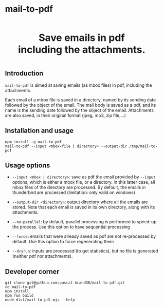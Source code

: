 # mail-to-pdf


<div align="center" style="font-size: 32px; font-weight: 700;">
<br>
Save emails in pdf
<br>
including the attachments.
</div>
<br>

## Introduction

```mail-to-pdf``` is aimed at saving emails (as mbox files) in pdf, including the attachments.

Each email of a mbox file is saved in a directory, named by its
sending date followed by the object of the email.
The mail body is saved as a pdf, and its name is the sending
date followed by the object of the email.
Attachments are also saved, in their original format (jpeg, mp3, zip file,...)


## Installation and usage

```
npm install -g mail-to-pdf
mail-to-pdf --input <mbox-file | directory> --output-dir /tmp/mail-to-pdf
```

## Usage options

* ```--input <mbox | directory>```: save as pdf the email provided by ```--input``` options, which is either a mbox file, or a directory. In this latter case, all mbox files of the directory are processed.
By default, the emails in thunderbird are processed (limitation: only valid on windows)

* ```--output-dir <directory>```: output directory where all the emails are stored. Note that each email is saved in its own directory, along with its attachments.

* ```--no-parallel```: by default, parallel processing is performed to speed-up the process. Use this option to have sequential processing

* ```--force```: emails that were already saved as pdf are not re-processed by default. Use this option to force regenerating them

* ```--dryrun```: inputs are processed (to get statistics), but no file is generated (neither pdf nor attachments).

## Developer corner

```
git clone git@github.com:pascal-brand38/mail-to-pdf.git
cd mail-to-pdf
npm install
npm run build
node dist/mail-to-pdf.mjs --help
```
